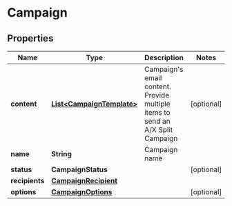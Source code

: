 

# Campaign


## Properties

| Name | Type | Description | Notes |
|------------ | ------------- | ------------- | -------------|
|**content** | [**List&lt;CampaignTemplate&gt;**](CampaignTemplate.md) | Campaign&#39;s email content. Provide multiple items to send an A/X Split Campaign |  [optional] |
|**name** | **String** | Campaign name |  |
|**status** | **CampaignStatus** |  |  [optional] |
|**recipients** | [**CampaignRecipient**](CampaignRecipient.md) |  |  |
|**options** | [**CampaignOptions**](CampaignOptions.md) |  |  [optional] |




